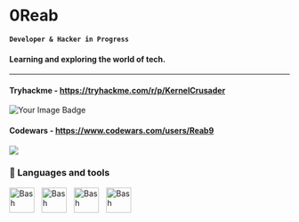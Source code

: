 # 0Reab

**`Developer & Hacker in Progress`**

#### Learning and exploring the world of tech.

---
#### Tryhackme - https://tryhackme.com/r/p/KernelCrusader
<img src="https://tryhackme-badges.s3.amazonaws.com/KernelCrusader.png" alt="Your Image Badge" />

#### Codewars - https://www.codewars.com/users/Reab9
<img src="https://www.codewars.com/users/Reab9/badges/large" />
<br />

### 🧰 Languages and tools
<img align="left" alt="Bash" width="45px" style="padding-right:10px;" src="https://www.svgrepo.com/show/353478/bash-icon.svg" />
<img align="left" alt="Bash" width="45px" style="padding-right:10px;" src="https://www.svgrepo.com/show/452091/python.svg" />
<img align="left" alt="Bash" width="45px" style="padding-right:10px;" src="https://upload.vectorlogo.zone/logos/linux/images/23617771-2b68-44e4-9860-2fecfd8167dd.svg" />
<img align="left" alt="Bash" width="45px" style="padding-right:10px;" src="https://upload.wikimedia.org/wikipedia/commons/2/2b/Kali-dragon-icon.svg" />
